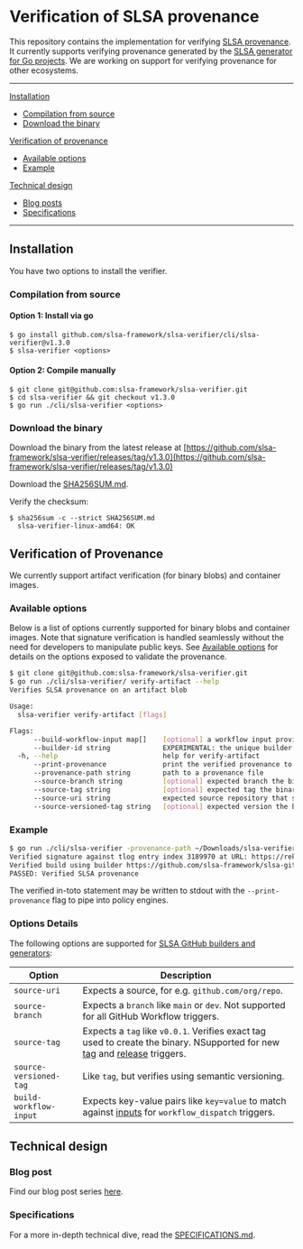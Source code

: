 # Verification of SLSA provenance
This repository contains the implementation for verifying [SLSA provenance](https://slsa.dev/). It currently supports verifying provenance generated by the [SLSA generator for Go projects](https://github.com/slsa-framework/slsa-github-generator/blob/main/.github/workflows/builder_go_slsa3.yml). We are working on support for verifying provenance for other ecosystems.

________
[Installation](#installation)
- [Compilation from source](#compilation-from-source)
- [Download the binary](#download-the-binary)

[Verification of provenance](#verification-of-provenance)
- [Available options](#available-options)
- [Example](#example)

[Technical design](#technial-design)
- [Blog posts](#blog-posts)
- [Specifications](#specifications)
________

## Installation

You have two options to install the verifier.

### Compilation from source

#### Option 1: Install via go
```
$ go install github.com/slsa-framework/slsa-verifier/cli/slsa-verifier@v1.3.0
$ slsa-verifier <options>
```

#### Option 2: Compile manually
```
$ git clone git@github.com:slsa-framework/slsa-verifier.git
$ cd slsa-verifier && git checkout v1.3.0
$ go run ./cli/slsa-verifier <options>
```

### Download the binary

Download the binary from the latest release at [https://github.com/slsa-framework/slsa-verifier/releases/tag/v1.3.0](https://github.com/slsa-framework/slsa-verifier/releases/tag/v1.3.0)

Download the [SHA256SUM.md](https://github.com/slsa-framework/slsa-verifier/blob/main/SHA256SUM.md).

Verify the checksum:

```
$ sha256sum -c --strict SHA256SUM.md
  slsa-verifier-linux-amd64: OK
```

## Verification of Provenance

We currently support artifact verification (for binary blobs) and container images.

### Available options

Below is a list of options currently supported for binary blobs and container images. Note that signature verification is handled seamlessly without the need for developers to manipulate public keys. See [Available options](#available-options) for details on the options exposed to validate the provenance.

```bash
$ git clone git@github.com:slsa-framework/slsa-verifier.git
$ go run ./cli/slsa-verifier/ verify-artifact --help
Verifies SLSA provenance on an artifact blob

Usage:
  slsa-verifier verify-artifact [flags]

Flags:
      --build-workflow-input map[]    [optional] a workflow input provided by a user at trigger time in the format 'key=value'. (Only for 'workflow_dispatch' events). (default map[])
      --builder-id string             EXPERIMENTAL: the unique builder ID who created the provenance
  -h, --help                          help for verify-artifact
      --print-provenance              print the verified provenance to stdout
      --provenance-path string        path to a provenance file
      --source-branch string          [optional] expected branch the binary was compiled from
      --source-tag string             [optional] expected tag the binary was compiled from
      --source-uri string             expected source repository that should have produced the binary, e.g. github.com/some/repo
      --source-versioned-tag string   [optional] expected version the binary was compiled from. Uses semantic version to match the tag
```

### Example

```bash
$ go run ./cli/slsa-verifier -provenance-path ~/Downloads/slsa-verifier-linux-amd64.intoto.jsonl --source-uri github.com/slsa-framework/slsa-verifier --source-tag v1.3.0 ~/Downloads/slsa-verifier-linux-amd64 
Verified signature against tlog entry index 3189970 at URL: https://rekor.sigstore.dev/api/v1/log/entries/206071d5ca7a2346e4db4dcb19a648c7f13b4957e655f4382b735894059bd199
Verified build using builder https://github.com/slsa-framework/slsa-github-generator/.github/workflows/builder_go_slsa3.yml@refs/tags/v1.2.0 at commit 5bb13ef508b2b8ded49f9264d7712f1316830d10
PASSED: Verified SLSA provenance
```

The verified in-toto statement may be written to stdout with the `--print-provenance` flag to pipe into policy engines.

### Options Details

The following options are supported for [SLSA GitHub builders and generators](https://github.com/slsa-framework/slsa-github-generator#generation-of-provenance):

| Option | Description |
| --- | ----------- |
| `source-uri` | Expects a source, for e.g. `github.com/org/repo`. |
| `source-branch` | Expects a `branch` like `main` or `dev`. Not supported for all GitHub Workflow triggers. |
| `source-tag` | Expects a  `tag` like `v0.0.1`. Verifies exact tag used to create the binary. NSupported for new [tag](https://github.com/slsa-framework/example-package/blob/main/.github/workflows/e2e.go.tag.main.config-ldflags-assets-tag.slsa3.yml#L5) and [release](https://github.com/slsa-framework/example-package/blob/main/.github/workflows/e2e.go.release.main.config-ldflags-assets-tag.slsa3.yml) triggers. |
| `source-versioned-tag` | Like `tag`, but verifies using semantic versioning. |
| `build-workflow-input` | Expects key-value pairs like `key=value` to match against [inputs](https://docs.github.com/en/actions/using-workflows/workflow-syntax-for-github-actions#onworkflow_dispatchinputs) for `workflow_dispatch` triggers. |


## Technical design

### Blog post
Find our blog post series [here](https://security.googleblog.com/2022/04/improving-software-supply-chain.html).

### Specifications
For a more in-depth technical dive, read the [SPECIFICATIONS.md](https://github.com/slsa-framework/slsa-github-generator/blob/main/SPECIFICATIONS.md).
